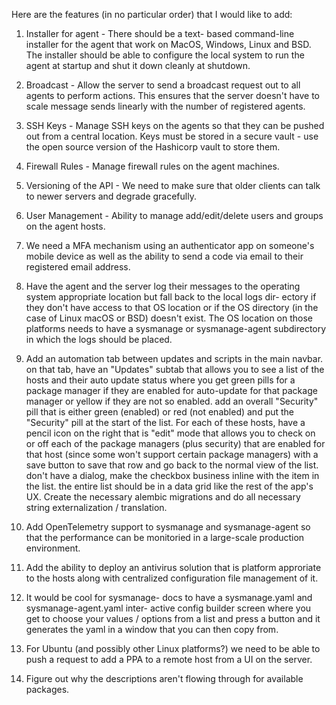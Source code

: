 Here are the features (in no particular order) that I would
like to add:

1.  Installer for agent - There should be a text-
    based command-line installer for the agent that
    work on MacOS, Windows, Linux and BSD.  The
    installer should be able to configure the
    local system to run the agent at startup and
    shut it down cleanly at shutdown.

2.  Broadcast - Allow the server to send a
    broadcast request out to all agents to
    perform actions.  This ensures that the
    server doesn't have to scale message
    sends linearly with the number of
    registered agents.

3.  SSH Keys - Manage SSH keys on the agents
    so that they can be pushed out from a
    central location.  Keys must be stored
    in a secure vault - use the open source
    version of the Hashicorp vault to store
    them.

4.  Firewall Rules - Manage firewall rules
    on the agent machines.

5.  Versioning of the API - We need to make
    sure that older clients can talk to
    newer servers and degrade gracefully.

6.  User Management - Ability to manage
    add/edit/delete users and groups on
    the agent hosts.

7.  We need a MFA mechanism using an
    authenticator app on someone's
    mobile device as well as the ability
    to send a code via email to their
    registered email address.

8.  Have the agent and the server log
    their messages to the operating
    system appropriate location but
    fall back to the local logs dir-
    ectory if they don't have access
    to that OS location or if the
    OS directory (in the case of Linux
    macOS or BSD) doesn't exist.  The
    OS location on those platforms
    needs to have a sysmanage or
    sysmanage-agent subdirectory in
    which the logs should be placed.

9.  Add an automation tab between
    updates and scripts in the main
    navbar.  on that tab, have an
    "Updates" subtab that allows you
    to see a list of the hosts and
    their auto update status where
    you get green pills for a package
    manager if they are enabled for
    auto-update for that package
    manager or yellow if they are not
    so enabled.  add an overall
    "Security" pill that is either
    green (enabled) or red (not
    enabled) and put the "Security"
    pill at the start of the list.
    For each of these hosts, have
    a pencil icon on the right that
    is "edit" mode that allows you
    to check on or off each of the
    package managers (plus security)
    that are enabled for that host
    (since some won't support certain
    package managers) with a save
    button to save that row and go
    back to the normal view of the
    list.  don't have a dialog, make
    the checkbox business inline with
    the item in the list.  the entire
    list should be in a data grid
    like the rest of the app's UX.
    Create the necessary alembic
    migrations and do all necessary
    string externalization /
    translation.

10. Add OpenTelemetry support to
    sysmanage and sysmanage-agent
    so that the performance can be
    monitoried in a large-scale
    production environment.

11. Add the ability to deploy an
    antivirus solution that is
    platform approriate to the
    hosts along with centralized
    configuration file management
    of it.

12. It would be cool for sysmanage-
    docs to have a sysmanage.yaml
    and sysmanage-agent.yaml inter-
    active config builder screen
    where you get to choose your
    values / options from a list
    and press a button and it
    generates the yaml in a window
    that you can then copy from.

13. For Ubuntu (and possibly other
    Linux platforms?) we need to
    be able to push a request to
    add a PPA to a remote host
    from a UI on the server.

14. Figure out why the descriptions
    aren't flowing through for
    available packages.
